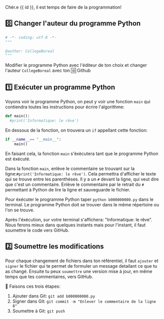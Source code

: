 Chèr.e {{ id }}, il est temps de faire de la programmation!

## :zero: Changer l'auteur du programme Python

```python
# -*- coding: utf-8 -*-
"""

@author: CollegeBoreal
"""
```

Modifier le programme Python avec l'éditeur de ton choix et changer l'auteur `CollegeBoreal` avec ton :id: Github

## :one: Exécuter un programme Python

Voyons voir le programme Python, on peut y voir une fonction `main` qui contiendra toutes les instructions pour écrire l'algorithme:

```python
def main():
  #print('Informatique: le rêve')
```

En dessous de la fonction, on trouvera un `if` appellant cette fonction:

```python
if __name__== "__main__":
    main()
```

En faisant cela, la fonction `main` s'èxècutera tant que le programme Python est éxécuté.

Dans la fonction `main`, enlève le commentaire se trouvant sur la ligne:`#print('Informatique: le rêve')`. Cela permettra d'afficher le texte qui se trouve entre les parenthèses. Il y a un `#` devant la ligne, qui veut dire que c'est un commentaire. Enlève le commentaire par le retrait du `#` permettant à Python de lire la ligne et sauveguarde le fichier.

Pour éxécuter le programme Python taper `python b000000000.py` dans le terminal. Le programme Python doit se trouver dans le même répertoire ou l'on se trouve.

Après l'éxécution, sur votre terminal s'affichera: "Informatique: le rêve". Nous ferons mieux dans quelques instants mais pour l'instant, il faut soumettre le code vers GitHub. 


## :two: Soumettre les modifications

Pour chaque changement de fichiers dans ton référentiel, il faut  `ajouter` et `signer` le fichier qui te permet de formuler un message detailant ce que tu as changé. Ensuite tu peux `soumettre` une version mise à jour, en même temps que tes commentaires, vers GitHub. 

:round_pushpin: Faisons ces trois étapes:

1. Ajouter dans Git: `git add b000000000.py`
2. Signer dans Git: `git commit -m "Enlever le commentaire de la ligne 8"`
3. Soumettre à Git: `git push`
